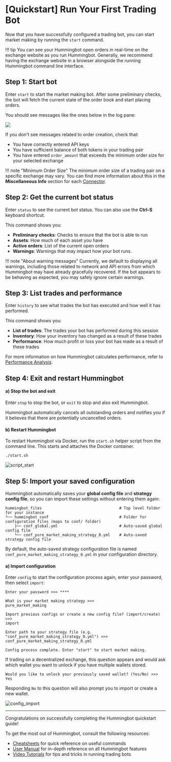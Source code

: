 # [Quickstart] Run Your First Trading Bot

Now that you have successfully configured a trading bot, you can start market making by running the `start` command.

!!! tip
    You can see your Hummingbot open orders in real-time on the exchange website as you run Hummingbot. Generally, we recommend having the exchange website in a browser alongside the running Hummingbot command line interface.

## Step 1: Start bot

Enter `start` to start the market making bot. After some preliminary checks, the bot will fetch the current state of the order book and start placing orders.

You should see messages like the ones below in the log pane:

![](/assets/img/running-bot.png)

If you don't see messages related to order creation, check that:

* You have correctly entered API keys
* You have sufficient balance of both tokens in your trading pair
* You have entered `order_amount` that exceeds the minimum order size for your selected exchange

!!! note "Minimum Order Size"
    The minimum order size of a trading pair on a specific exchange may vary. You can find more information about this in the **Miscellaneous Info** section for each [Connector](/connectors).

## Step 2: Get the current bot status

Enter `status` to see the current bot status. You can also use the **Ctrl-S** keyboard shortcut.

This command shows you:

* **Preliminary checks**: Checks to ensure that the bot is able to run
* **Assets**: How much of each asset you have
* **Active orders**: List of the current open orders
* **Warnings**: Warnings that may impact how your bot runs.

!!! note "About warning messages"
    Currently, we default to displaying all warnings, including those related to network and API errors from which Hummingbot may have already gracefully recovered. If the bot appears to be behaving as expected, you may safely ignore certain warnings.

## Step 3: List trades and performance

Enter `history` to see what trades the bot has executed and how well it has performed.

This command shows you:

* **List of trades**: The trades your bot has performed during this session
* **Inventory**: How your inventory has changed as a result of these trades
* **Performance**: How much profit or loss your bot has made as a result of these trades

For more information on how Hummingbot calculates performance, refer to [Performance Analysis](/utilities/performance-analysis/).


## Step 4: Exit and restart Hummingbot

#### a) Stop the bot and exit

Enter `stop` to stop the bot, or `exit` to stop and also exit Hummingbot.

Hummingbot automatically cancels all outstanding orders and notifies you if it believes that there are potentially uncancelled orders.

#### b) Restart Hummingbot

To restart Hummingbot via Docker, run the `start.sh` helper script from the command line. This starts and attaches the Docker container.
```
./start.sh
```

![script_start](/assets/img/script_start.gif)

## Step 5: Import your saved configuration

Hummingbot automatically saves your **global config file** and **strategy config file**, so you can import these settings without entering them again:

```
hummingbot_files                                  # Top level folder for your instance
└── hummingbot_conf                               # Folder for configuration files (maps to conf/ folder)
    ├── conf_global.yml                           # Auto-saved global config file
    └── conf_pure_market_making_strategy_0.yml    # Auto-saved strategy config file
```

By default, the auto-saved strategy configuration file is named `conf_pure_market_making_strategy_0.yml` in your configuration directory.

#### a) Import configuration

Enter `config` to start the configuration process again, enter your password, then select `import`:

```
Enter your password >>> ****

What is your market making strategy >>>
pure_market_making

Import previous configs or create a new config file? (import/create) >>>
import

Enter path to your strategy file (e.g. "conf_pure_market_making_strategy_0.yml") >>>
conf_pure_market_making_strategy_0.yml

Config process complete. Enter "start" to start market making.
```

If trading on a decentralized exchange, this question appears and would ask which wallet you want to unlock if you have multiple wallets stored.

```
Would you like to unlock your previously saved wallet? (Yes/No) >>> Yes
```

Responding `No` to this question will also prompt you to import or create a new wallet.

![config_import](/assets/img/quickstart_config_import.gif)

---
Congratulations on successfully completing the Hummingbot quickstart guide!

To get the most out of Hummingbot, consult the following resources:

* [Cheatsheets](/cheatsheets) for quick reference on useful commands
* [User Manual](/manual) for in-depth reference on all Hummingbot features
* [Video Tutorials](https://hummingbot.io/videos/) for tips and tricks in running trading bots
